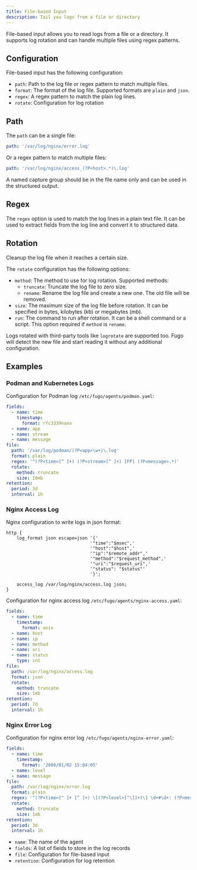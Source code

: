 ```yaml
---
title: File-based Input
description: Tail you logs from a file or directory
---
```


File-based input allows you to read logs from a file or a directory. It supports log rotation and can handle multiple files using regex patterns.

## Configuration

File-based input has the following configuration:

- `path`: Path to the log file or regex pattern to match multiple files.
- `format`: The format of the log file. Supported formats are `plain` and `json`.
- `regex`: A regex pattern to match the plain log lines.
- `rotate`: Configuration for log rotation

## Path

The `path` can be a single file:

```yaml
path: '/var/log/nginx/error.log'
```

Or a regex pattern to match multiple files:

```yaml
path: '/var/log/nginx/access_(?P<host>.*)\.log'
```

A named capture group should be in the file name only and can be used in the structured output.

## Regex

The `regex` option is used to match the log lines in a plain text file. It can be used to extract fields from the log line and convert it to structured data.

## Rotation

Cleanup the log file when it reaches a certain size.

The `rotate` configuration has the following options:

- `method`: The method to use for log rotation. Supported methods:
  - `truncate`: Truncate the log file to zero size.
  - `rename`: Rename the log file and create a new one. The old file will be removed.
- `size`: The maximum size of the log file before rotation. It can be specified in bytes, kilobytes (kb) or megabytes (mb).
- `run`: The command to run after rotation. It can be a shell command or a script. This option required if `method` is `rename`.

Logs rotated with third-party tools like `logrotate` are supported too. Fugo will detect the new file and start reading it without any additional configuration.

## Examples

### Podman and Kubernetes Logs

Configuration for Podman log `/etc/fugo/agents/podman.yaml`:

```yaml
fields:
  - name: time
    timestamp:
      format: rfc3339nano
  - name: app
  - name: stream
  - name: message
file:
  path: '/var/log/podman/(?P<app>\w+)\.log'
  format: plain
  regex: '^(?P<time>[^ ]+) (?P<stream>[^ ]+) [FP] (?P<message>.*)'
  rotate:
    method: truncate
    size: 10mb
retention:
  period: 3d
  interval: 1h
```

### Nginx Access Log

Nginx configuration to write logs in json format:

```nginx
http {
    log_format json escape=json '{'
                                '"time":"$msec",'
                                '"host":"$host",'
                                '"ip":"$remote_addr",'
                                '"method":"$request_method",'
                                '"uri":"$request_uri",'
                                '"status": "$status"'
                                '}';

    access_log /var/log/nginx/access.log json;
}
```

Configuration for nginx access log `/etc/fugo/agents/nginx-access.yaml`:

```yaml
fields:
  - name: time
    timestamp:
      format: unix
  - name: host
  - name: ip
  - name: method
  - name: uri
  - name: status
    type: int
file:
  path: /var/log/nginx/access.log
  format: json
  rotate:
    method: truncate
    size: 1mb
retention:
  period: 7d
  interval: 1h
```

### Nginx Error Log

Configuration for nginx error log `/etc/fugo/agents/nginx-error.yaml`:

```yaml
fields:
  - name: time
    timestamp:
      format: '2006/01/02 15:04:05'
  - name: level
  - name: message
file:
  path: /var/log/nginx/error.log
  format: plain
  regex: '^(?P<time>[^ ]+ [^ ]+) \[(?P<level>[^\]]+)\] \d+#\d+: (?P<message>.*)'
  rotate:
    method: truncate
    size: 1mb
retention:
  period: 3d
  interval: 1h
```

- `name`: The name of the agent
- `fields`: A list of fields to store in the log records
- `file`: Configuration for file-based input
- `retention`: Configuration for log retention
